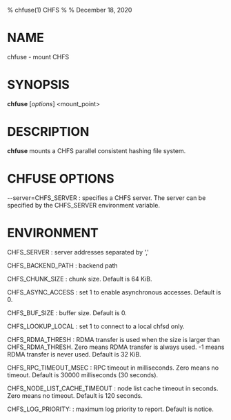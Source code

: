 % chfuse(1) CHFS
%
% December 18, 2020

# NAME
chfuse - mount CHFS

# SYNOPSIS
**chfuse** [_options_] <mount_point>

# DESCRIPTION
**chfuse** mounts a CHFS parallel consistent hashing file system.

# CHFUSE OPTIONS
\--server=CHFS_SERVER
: specifies a CHFS server.  The server can be specified by the CHFS_SERVER environment variable.

# ENVIRONMENT
CHFS_SERVER
: server addresses separated by ','

CHFS_BACKEND_PATH
: backend path

CHFS_CHUNK_SIZE
: chunk size.  Default is 64 KiB.

CHFS_ASYNC_ACCESS
: set 1 to enable asynchronous accesses.  Default is 0.

CHFS_BUF_SIZE
: buffer size.  Default is 0.

CHFS_LOOKUP_LOCAL
: set 1 to connect to a local chfsd only.

CHFS_RDMA_THRESH
: RDMA transfer is used when the size is larger than CHFS_RDMA_THRESH.  Zero means RDMA transfer is always used.  -1 means RDMA transfer is never used.  Default is 32 KiB.

CHFS_RPC_TIMEOUT_MSEC
: RPC timeout in milliseconds.  Zero means no timeout.  Default is 30000 milliseconds (30 seconds).

CHFS_NODE_LIST_CACHE_TIMEOUT
: node list cache timeout in seconds.  Zero means no timeout. Default is 120 seconds.

CHFS_LOG_PRIORITY:
: maximum log priority to report.  Default is notice.
